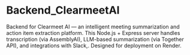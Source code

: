 # Backend_ClearmeetAI
Backend for Clearmeet AI — an intelligent meeting summarization and action item extraction platform. This Node.js + Express server handles transcription (via AssemblyAI), LLM-based summarization (via Together API), and integrations with Slack,. Designed for deployment on Render.
